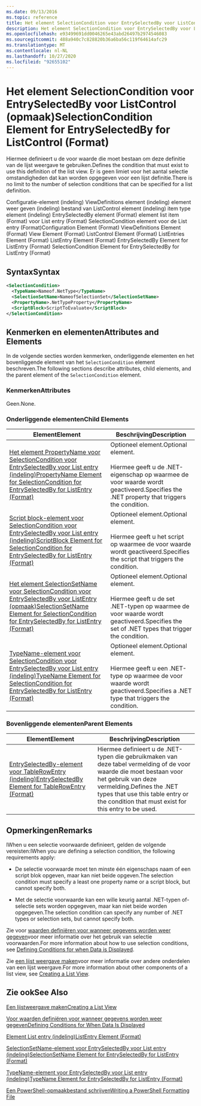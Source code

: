```yaml
---
ms.date: 09/13/2016
ms.topic: reference
title: Het element SelectionCondition voor EntrySelectedBy voor ListControl (opmaak)
description: Het element SelectionCondition voor EntrySelectedBy voor ListControl (opmaak)
ms.openlocfilehash: e93499691dd0046265e43abd26497b2974546083
ms.sourcegitcommit: 488a940c7c828820b36a6ba56c119f64614afc29
ms.translationtype: MT
ms.contentlocale: nl-NL
ms.lasthandoff: 10/27/2020
ms.locfileid: "92655102"
---
```

# <a name="selectioncondition-element-for-entryselectedby-for-listcontrol-format"></a><span data-ttu-id="27450-103">Het element SelectionCondition voor EntrySelectedBy voor ListControl (opmaak)</span><span class="sxs-lookup"><span data-stu-id="27450-103">SelectionCondition Element for EntrySelectedBy for ListControl (Format)</span></span>

<span data-ttu-id="27450-104">Hiermee definieert u de voor waarde die moet bestaan om deze definitie van de lijst weergave te gebruiken.</span><span class="sxs-lookup"><span data-stu-id="27450-104">Defines the condition that must exist to use this definition of the list view.</span></span> <span data-ttu-id="27450-105">Er is geen limiet voor het aantal selectie omstandigheden dat kan worden opgegeven voor een lijst definitie.</span><span class="sxs-lookup"><span data-stu-id="27450-105">There is no limit to the number of selection conditions that can be specified for a list definition.</span></span>

<span data-ttu-id="27450-106">Configuratie-element (indeling) ViewDefinitions element (indeling) element weer geven (indeling) bestand van ListControl element (indeling) item type element (indeling) EntrySelectedBy element (Format) element list item (Format) voor List entry (Format) SelectionCondition element voor de List entry (Format)</span><span class="sxs-lookup"><span data-stu-id="27450-106">Configuration Element (Format) ViewDefinitions Element (Format) View Element (Format) ListControl Element (Format) ListEntries Element (Format) ListEntry Element (Format) EntrySelectedBy Element for ListEntry (Format) SelectionCondition Element for EntrySelectedBy for ListEntry (Format)</span></span>

## <a name="syntax"></a><span data-ttu-id="27450-107">Syntax</span><span class="sxs-lookup"><span data-stu-id="27450-107">Syntax</span></span>

```xml
<SelectionCondition>
  <TypeName>Nameof.NetType</TypeName>
  <SelectionSetName>NameofSelectionSet</SelectionSetName>
  <PropertyName>.NetTypeProperty</PropertyName>
  <ScriptBlock>ScriptToEvaluate</ScriptBlock>
</SelectionCondition>
```

## <a name="attributes-and-elements"></a><span data-ttu-id="27450-108">Kenmerken en elementen</span><span class="sxs-lookup"><span data-stu-id="27450-108">Attributes and Elements</span></span>

<span data-ttu-id="27450-109">In de volgende secties worden kenmerken, onderliggende elementen en het bovenliggende element van het `SelectionCondition` element beschreven.</span><span class="sxs-lookup"><span data-stu-id="27450-109">The following sections describe attributes, child elements, and the parent element of the `SelectionCondition` element.</span></span>

### <a name="attributes"></a><span data-ttu-id="27450-110">Kenmerken</span><span class="sxs-lookup"><span data-stu-id="27450-110">Attributes</span></span>

<span data-ttu-id="27450-111">Geen.</span><span class="sxs-lookup"><span data-stu-id="27450-111">None.</span></span>

### <a name="child-elements"></a><span data-ttu-id="27450-112">Onderliggende elementen</span><span class="sxs-lookup"><span data-stu-id="27450-112">Child Elements</span></span>

|<span data-ttu-id="27450-113">Element</span><span class="sxs-lookup"><span data-stu-id="27450-113">Element</span></span>|<span data-ttu-id="27450-114">Beschrijving</span><span class="sxs-lookup"><span data-stu-id="27450-114">Description</span></span>|
|-------------|-----------------|
|[<span data-ttu-id="27450-115">Het element PropertyName voor SelectionCondition voor EntrySelectedBy voor List entry (indeling)</span><span class="sxs-lookup"><span data-stu-id="27450-115">PropertyName Element for SelectionCondition for EntrySelectedBy for ListEntry (Format)</span></span>](./propertyname-element-for-selectioncondition-for-entryselectedby-for-listcontrol-format.md)|<span data-ttu-id="27450-116">Optioneel element.</span><span class="sxs-lookup"><span data-stu-id="27450-116">Optional element.</span></span><br /><br /> <span data-ttu-id="27450-117">Hiermee geeft u de .NET-eigenschap op waarmee de voor waarde wordt geactiveerd.</span><span class="sxs-lookup"><span data-stu-id="27450-117">Specifies the .NET property that triggers the condition.</span></span>|
|[<span data-ttu-id="27450-118">Script block-element voor SelectionCondition voor EntrySelectedBy voor List entry (indeling)</span><span class="sxs-lookup"><span data-stu-id="27450-118">ScriptBlock Element for SelectionCondition for EntrySelectedBy for ListEntry (Format)</span></span>](./scriptblock-element-for-selectioncondition-for-entryselectedby-for-listcontrol-format.md)|<span data-ttu-id="27450-119">Optioneel element.</span><span class="sxs-lookup"><span data-stu-id="27450-119">Optional element.</span></span><br /><br /> <span data-ttu-id="27450-120">Hiermee geeft u het script op waarmee de voor waarde wordt geactiveerd.</span><span class="sxs-lookup"><span data-stu-id="27450-120">Specifies the script that triggers the condition.</span></span>|
|[<span data-ttu-id="27450-121">Het element SelectionSetName voor SelectionCondition voor EntrySelectedBy voor ListEntry (opmaak)</span><span class="sxs-lookup"><span data-stu-id="27450-121">SelectionSetName Element for SelectionCondition for EntrySelectedBy for ListEntry (Format)</span></span>](./selectionsetname-element-for-selectioncondition-for-entryselectedby-for-listentry-format.md)|<span data-ttu-id="27450-122">Optioneel element.</span><span class="sxs-lookup"><span data-stu-id="27450-122">Optional element.</span></span><br /><br /> <span data-ttu-id="27450-123">Hiermee geeft u de set .NET-typen op waarmee de voor waarde wordt geactiveerd.</span><span class="sxs-lookup"><span data-stu-id="27450-123">Specifies the set of .NET types that trigger the condition.</span></span>|
|[<span data-ttu-id="27450-124">TypeName-element voor SelectionCondition voor EntrySelectedBy voor List entry (indeling)</span><span class="sxs-lookup"><span data-stu-id="27450-124">TypeName Element for SelectionCondition for EntrySelectedBy for ListEntry (Format)</span></span>](./typename-element-for-selectioncondition-for-entryselectedby-for-listcontrol-format.md)|<span data-ttu-id="27450-125">Optioneel element.</span><span class="sxs-lookup"><span data-stu-id="27450-125">Optional element.</span></span><br /><br /> <span data-ttu-id="27450-126">Hiermee geeft u een .NET-type op waarmee de voor waarde wordt geactiveerd.</span><span class="sxs-lookup"><span data-stu-id="27450-126">Specifies a .NET type that triggers the condition.</span></span>|

### <a name="parent-elements"></a><span data-ttu-id="27450-127">Bovenliggende elementen</span><span class="sxs-lookup"><span data-stu-id="27450-127">Parent Elements</span></span>

|<span data-ttu-id="27450-128">Element</span><span class="sxs-lookup"><span data-stu-id="27450-128">Element</span></span>|<span data-ttu-id="27450-129">Beschrijving</span><span class="sxs-lookup"><span data-stu-id="27450-129">Description</span></span>|
|-------------|-----------------|
|[<span data-ttu-id="27450-130">EntrySelectedBy-element voor TableRowEntry (indeling)</span><span class="sxs-lookup"><span data-stu-id="27450-130">EntrySelectedBy Element for TableRowEntry (Format)</span></span>](./entryselectedby-element-for-tablerowentry-for-tablecontrol-format.md)|<span data-ttu-id="27450-131">Hiermee definieert u de .NET-typen die gebruikmaken van deze tabel vermelding of de voor waarde die moet bestaan voor het gebruik van deze vermelding.</span><span class="sxs-lookup"><span data-stu-id="27450-131">Defines the .NET types that use this table entry or the condition that must exist for this entry to be used.</span></span>|

## <a name="remarks"></a><span data-ttu-id="27450-132">Opmerkingen</span><span class="sxs-lookup"><span data-stu-id="27450-132">Remarks</span></span>

<span data-ttu-id="27450-133">lWhen u een selectie voorwaarde definieert, gelden de volgende vereisten:</span><span class="sxs-lookup"><span data-stu-id="27450-133">lWhen you are defining a selection condition, the following requirements apply:</span></span>

- <span data-ttu-id="27450-134">De selectie voorwaarde moet ten minste één eigenschaps naam of een script blok opgeven, maar kan niet beide opgeven.</span><span class="sxs-lookup"><span data-stu-id="27450-134">The selection condition must specify a least one property name or a script block, but cannot specify both.</span></span>

- <span data-ttu-id="27450-135">Met de selectie voorwaarde kan een wille keurig aantal .NET-typen of-selectie sets worden opgegeven, maar kan niet beide worden opgegeven.</span><span class="sxs-lookup"><span data-stu-id="27450-135">The selection condition can specify any number of .NET types or selection sets, but cannot specify both.</span></span>

<span data-ttu-id="27450-136">Zie voor [waarden definiëren voor wanneer gegevens worden weer gegeven](./defining-conditions-for-displaying-data.md)voor meer informatie over het gebruik van selectie voorwaarden.</span><span class="sxs-lookup"><span data-stu-id="27450-136">For more information about how to use selection conditions, see [Defining Conditions for when Data is Displayed](./defining-conditions-for-displaying-data.md).</span></span>

<span data-ttu-id="27450-137">Zie [een lijst weergave maken](./creating-a-list-view.md)voor meer informatie over andere onderdelen van een lijst weergave.</span><span class="sxs-lookup"><span data-stu-id="27450-137">For more information about other components of a list view, see [Creating a List View](./creating-a-list-view.md).</span></span>

## <a name="see-also"></a><span data-ttu-id="27450-138">Zie ook</span><span class="sxs-lookup"><span data-stu-id="27450-138">See Also</span></span>

[<span data-ttu-id="27450-139">Een lijstweergave maken</span><span class="sxs-lookup"><span data-stu-id="27450-139">Creating a List View</span></span>](./creating-a-list-view.md)

[<span data-ttu-id="27450-140">Voor waarden definiëren voor wanneer gegevens worden weer gegeven</span><span class="sxs-lookup"><span data-stu-id="27450-140">Defining Conditions for When Data Is Displayed</span></span>](./defining-conditions-for-displaying-data.md)

[<span data-ttu-id="27450-141">Element List entry (indeling)</span><span class="sxs-lookup"><span data-stu-id="27450-141">ListEntry Element (Format)</span></span>](./listentry-element-for-listcontrol-format.md)

[<span data-ttu-id="27450-142">SelectionSetName-element voor EntrySelectedBy voor List entry (indeling)</span><span class="sxs-lookup"><span data-stu-id="27450-142">SelectionSetName Element for EntrySelectedBy for ListEntry (Format)</span></span>](./selectionsetname-element-for-entryselectedby-for-listcontrol-format.md)

[<span data-ttu-id="27450-143">TypeName-element voor EntrySelectedBy voor List entry (indeling)</span><span class="sxs-lookup"><span data-stu-id="27450-143">TypeName Element for EntrySelectedBy for ListEntry (Format)</span></span>](/powershell/scripting/developer/format/typename-element-for-entryselectedby-for-listcontrol-format)

[<span data-ttu-id="27450-144">Een PowerShell-opmaakbestand schrijven</span><span class="sxs-lookup"><span data-stu-id="27450-144">Writing a PowerShell Formatting File</span></span>](./writing-a-powershell-formatting-file.md)
